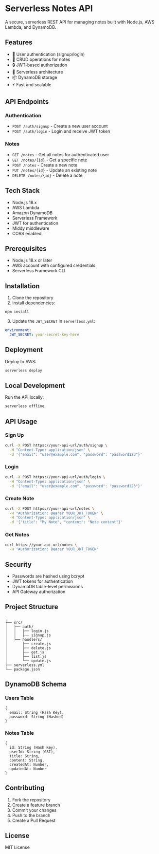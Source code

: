 # Serverless Notes API

A secure, serverless REST API for managing notes built with Node.js, AWS Lambda, and DynamoDB.

## Features

- 🔐 User authentication (signup/login)
- 📝 CRUD operations for notes
- 🔒 JWT-based authorization
- 🚀 Serverless architecture
- 📦 DynamoDB storage
- ⚡ Fast and scalable

## API Endpoints

### Authentication

- `POST /auth/signup` - Create a new user account
- `POST /auth/login` - Login and receive JWT token

### Notes

- `GET /notes` - Get all notes for authenticated user
- `GET /notes/{id}` - Get a specific note
- `POST /notes` - Create a new note
- `PUT /notes/{id}` - Update an existing note
- `DELETE /notes/{id}` - Delete a note

## Tech Stack

- Node.js 18.x
- AWS Lambda
- Amazon DynamoDB
- Serverless Framework
- JWT for authentication
- Middy middleware
- CORS enabled

## Prerequisites

- Node.js 18.x or later
- AWS account with configured credentials
- Serverless Framework CLI

## Installation

1. Clone the repository
2. Install dependencies:
```bash
npm install
```

3. Update the `JWT_SECRET` in `serverless.yml`:
```yaml
environment:
  JWT_SECRET: your-secret-key-here
```

## Deployment

Deploy to AWS:
```bash
serverless deploy
```

## Local Development

Run the API locally:
```bash
serverless offline
```

## API Usage

### Sign Up
```bash
curl -X POST https://your-api-url/auth/signup \
  -H "Content-Type: application/json" \
  -d '{"email": "user@example.com", "password": "password123"}'
```

### Login
```bash
curl -X POST https://your-api-url/auth/login \
  -H "Content-Type: application/json" \
  -d '{"email": "user@example.com", "password": "password123"}'
```

### Create Note
```bash
curl -X POST https://your-api-url/notes \
  -H "Authorization: Bearer YOUR_JWT_TOKEN" \
  -H "Content-Type: application/json" \
  -d '{"title": "My Note", "content": "Note content"}'
```

### Get Notes
```bash
curl https://your-api-url/notes \
  -H "Authorization: Bearer YOUR_JWT_TOKEN"
```

## Security

- Passwords are hashed using bcrypt
- JWT tokens for authentication
- DynamoDB table-level permissions
- API Gateway authorization

## Project Structure

```
.
├── src/
│   ├── auth/
│   │   ├── login.js
│   │   ├── signup.js
│   └── handlers/
│       ├── create.js
│       ├── delete.js
│       ├── get.js
│       ├── list.js
│       └── update.js
├── serverless.yml
└── package.json
```

## DynamoDB Schema

### Users Table
```
{
  email: String (Hash Key),
  password: String (Hashed)
}
```

### Notes Table
```
{
  id: String (Hash Key),
  userId: String (GSI),
  title: String,
  content: String,
  createdAt: Number,
  updatedAt: Number
}
```

## Contributing

1. Fork the repository
2. Create a feature branch
3. Commit your changes
4. Push to the branch
5. Create a Pull Request

## License

MIT License